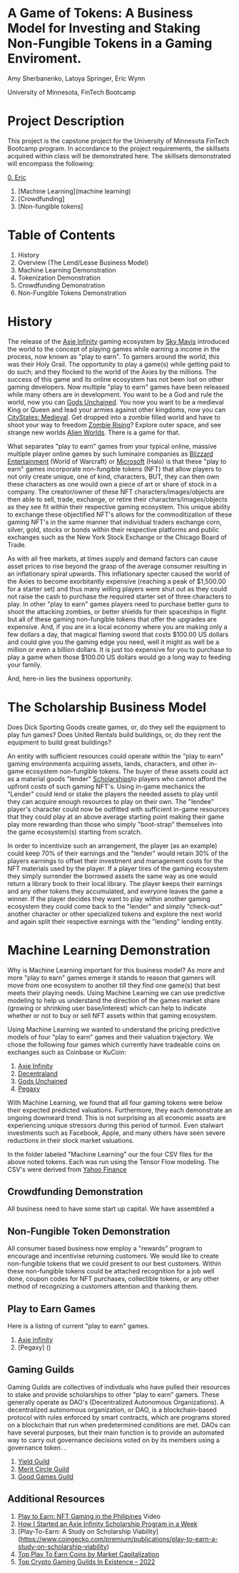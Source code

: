 # A Game of Tokens: A Business Model for Investing and Staking Non-Fungible Tokens in a Gaming Enviroment.

Amy Sherbanenko, 
Latoya Springer,
Eric Wynn 

University of Minnesota, FinTech Bootcamp


# Project Description
This project is the capstone project for the University of Minnesota FinTech Bootcamp program. In accordance to the project requirements, the skillsets acquired within class will be demonstrated here. The skillsets demonstrated will encompass the following:

[0. Eric](Eric)

1. [Machine Learning](machine learning)
1. [Crowdfunding]
1. [Non-fungible tokens]
 

# Table of Contents
1. History
2. Overview (The Lend/Lease Business Model) 
3. Machine Learning Demonstration
4. Tokenization Demonstration
5. Crowdfunding Demonstration
6. Non-Fungible Tokens Demonstration



# History 
The release of the [Axie Infinity]() gaming ecosystem by [Sky Mavis]() introduced the world to the concept of playing games while earning a income in the process, now known as "play to earn". To gamers around the world, this was their Holy Grail. The opportunity to play a game(s) while getting paid to do such; and they flocked to the world of the Axies by the millions. The success of this game and its online ecosystem has not been lost on other gaming developers. Now multiple "play to earn" games have been released while many others are in development. You want to be a God and rule the world, now you can [Gods Unchained](). You now you want to be a medieval King or Queen and lead your armies against other kingdoms, now you can [CityStates: Medieval](). Get dropped into a zombie filled world and have to shoot your way to freedom [Zombie Rising]()? Explore outer space, and see strange new worlds [Alien Worlds](). There is a game for that.

What separates "play to earn" games from your typical online, massive multiple player online games by such luminaire companies as [Blizzard Entertainment]() (World of Warcraft) or [Microsoft]() (Halo) is that these "play to earn" games incorporate non-fungible tokens (NFT) that allow players to not only create unique, one of kind, characters, BUT, they can then own these characters as one would own a piece of art or share of stock in a company. The creator/owner of these NFT characters/images/objects are then able to sell, trade, exchange, or retire their characters/images/objects as they see fit within their respective gaming ecosystem. This unique ability to exchange these objectified NFT's allows for the commoditization of these gaming NFT's in the same manner that individual traders exchange corn, silver, gold, stocks or bonds within their respective platforms and public exchanges such as the New York Stock Exchange or the Chicago Board of Trade. 

As with all free markets, at times supply and demand factors can cause asset prices to rise beyond the grasp of the average consumer resulting in an inflationary spiral upwards. This inflationary specter caused the world of the Axies to become exorbitantly expensive (reaching a peak of $1,500.00 for a starter set) and thus many willing players were shut out as they could not raise the cash to purchase the required starter set of three characters to play. In other "play to earn" games players need to purchase better guns to shoot the attacking zombies, or better shields for their spaceships in flight but all of these gaming non-fungible tokens that offer the upgrades are expensive. And, if you are in a local economy where you are making only a few dollars a day, that magical flaming sword that costs $100.00 US dollars and could give you the gaming edge you need, well it might as well be a million or even a billion dollars. It is just too expensive for you to purchase to play a game when those $100.00 US dollars would go a long way to feeding your family.

And, here-in lies the business opportunity.

# The Scholarship Business Model
Does Dick Sporting Goods create games, or, do they sell the equipment to play fun games?
Does United Rentals build buildings, or, do they rent the equipment to build great buildings?

An entity with sufficient resources could operate within the "play to earn" gaming environments acquiring assets, lands, characters, and other in-game ecosystem non-fungible tokens. The buyer of these assets could act as a material goods "lender" [Scholarships](https://medium.com/yield-guild-games/yield-guild-explains-play-to-earn-and-scholarships-bb1e097c2a61)to players who cannot afford the upfront costs of such gaming NFT's. Using in-game mechanics the "Lender" could lend or stake the players the needed assets to play until they can acquire enough resources to play on their own. The "lendee" player's character could now be outfitted with sufficient in-game resources that they could play at an above average starting point making their game play more rewarding than those who simply "boot-strap" themselves into the game ecosystem(s) starting from scratch. 

In order to incentivize such an arrangement, the player (as an example) could keep 70% of their earnings and the "lender" would retain 30% of the players earnings to offset their investment and management costs for the NFT materials used by the player. If a player tires of the gaming ecosystem they simply surrender the borrowed assets the same way as one would return a library book to their local library. The player keeps their earnings and any other tokens they accumulated, and everyone leaves the game a winner. If the player decides they want to play within another gaming ecosystem they could come back to the "lender" and simply "check-out" another character or other specialized tokens and explore the next world and again split their respective earnings with the "lending" lending entity.



# Machine Learning Demonstration
Why is Machine Learning important for this business model? As more and more "play to earn" games emerge it stands to reason that gamers will move from one ecosystem to another till they find one game(s) that best meets their playing needs. Using Machine Learning we can use predictive modeling to help us understand the direction of the games market share (growing or shrinking user base/interest) which can help to indicate whether or not to buy or sell NFT assets within that gaming ecosystem. 

Using Machine Learning we wanted to understand the pricing predictive models of four "play to earn" games and their valuation trajectory. We chose the following four games which currently have tradeable coins on exchanges such as Coinbase or KuCoin:
1. [Axie Infinity](https://axieinfinity.com/)
2. [Decentraland]()
3. [Gods Unchained]()
4. [Pegaxy]()

With Machine Learning, we found that all four gaming tokens were below their expected predicted valuations. Furthermore, they each demonstrate an ongoing downward trend. This is not surprising as all economic assets are experiencing unique stressors during this period of turmoil. Even stalwart investments such as Facebook, Apple, and many others have seen severe reductions in their stock market valuations. 

In the folder labeled "Machine Learning" our the four CSV files for the above noted tokens.  Each was run using the Tensor Flow modeling. The CSV's were derived from [Yahoo Finance]()



## Crowdfunding Demonstration
All business need to have some start up capital. We have assembled a 

## Non-Fungible Token Demonstration
All consumer based business now employ a "rewards" program to encourage and incentivise returning customers. We would like to create non-fungible tokens that we could present to our best customers. Within these non-fungible tokens could be attached recognition for a job well done, coupon codes for NFT purchases, collectible tokens, or any other method of recognizing a customers attention and thanking them.

## Play to Earn Games
Here is a listing of current "play to earn" games.

1. [Axie Infinity]() 
2. [Pegaxy] () 


## Gaming Guilds
Gaming Guilds are collectives of indivduals who have pulled their resources to stake and provide scholarships to other "play to earn" gamers. These generally operate as DAO's (Decentralized Autonomous Organizations). A decentralized autonomous organization, or DAO, is a blockchain-based protocol with rules enforced by smart contracts, which are programs stored on a blockchain that run when predetermined conditions are met. DAOs can have several purposes, but their main function is to provide an automated way to carry out governance decisions voted on by its members using a governance token. .

1. [Yield Guild](https://yieldguild.io/)
2. [Merit Circle Guild](https://meritcircle.io/)
3. [Good Games Guild](https://goodgamesguild.com/)

## Additional Resources
1. [Play to Earn: NFT Gaming in the Philipines](https://www.youtube.com/watch?v=Yo-BrASMHU4) Video
2. [How I Started an Axie Infinity Scholarship Program in a Week](https://momentranks.com/blog/how-i-started-an-axie-infinity-scholarship-program-in-a-week)
3. [Play-To-Earn: A Study on Scholarship Viability] (https://www.coingecko.com/premium/publications/play-to-earn-a-study-on-scholarship-viability)
4. [Top Play To Earn Coins by Market Capitalization](https://www.coingecko.com/en/categories/play-to-earn)
5. [Top Crypto Gaming Guilds In Existence – 2022](https://defi-planet.com/2022/05/top-crypto-gaming-guilds-in-existence-2022/)
